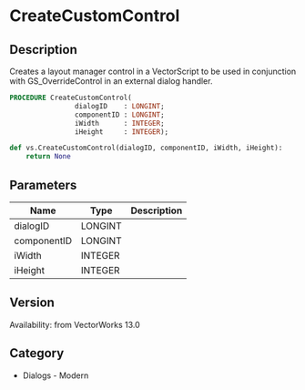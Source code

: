 # CreateCustomControl

## Description
Creates a layout manager control in a VectorScript to be used in conjunction with GS_OverrideControl in an external dialog handler.

```pascal
PROCEDURE CreateCustomControl(
				dialogID    : LONGINT;
				componentID : LONGINT;
				iWidth      : INTEGER;
				iHeight     : INTEGER);
```

```python
def vs.CreateCustomControl(dialogID, componentID, iWidth, iHeight):
    return None
```

## Parameters
|Name|Type|Description|
|---|---|---|
|dialogID|LONGINT|   |
|componentID|LONGINT|   |
|iWidth|INTEGER|   |
|iHeight|INTEGER|   |

## Version
Availability: from VectorWorks 13.0

## Category
* Dialogs - Modern

